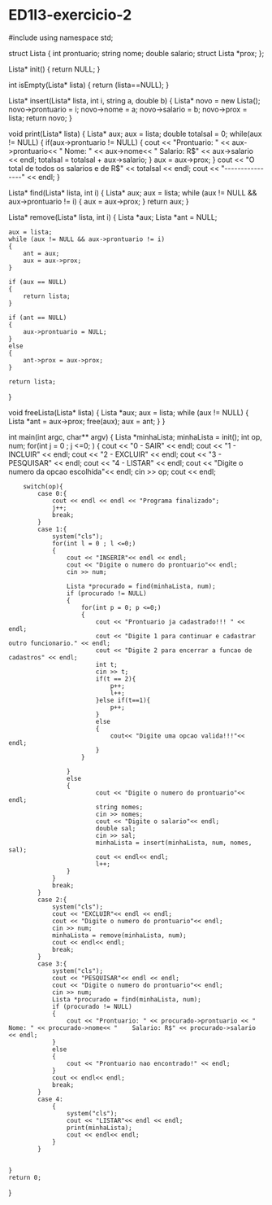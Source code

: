 # ED1l3-exercicio-2
#include <iostream>
using namespace std;

struct Lista
{
	int prontuario;
	string nome;
	double salario;
	struct Lista *prox;
};

Lista* init()
{
	return NULL;
}

int isEmpty(Lista* lista)
{
	return (lista==NULL);
}

Lista* insert(Lista* lista, int i, string a, double b)
{
	Lista* novo = new Lista();
	novo->prontuario = i;
	novo->nome = a;
	novo->salario = b;
	novo->prox = lista;
	return novo;
}

void print(Lista* lista)
{
	Lista* aux;
	aux = lista;
	double totalsal = 0;
	while(aux != NULL)
	{
		if(aux->prontuario != NULL)
		{
			cout << "Prontuario: " << aux->prontuario<< "    Nome: " << aux->nome<< "    Salario: R$" << aux->salario << endl;
			totalsal = totalsal + aux->salario;
		}
		aux = aux->prox;
	}
	cout << "O total de todos os salarios e de R$" << totalsal << endl;
	cout << "----------------" << endl;
}

Lista* find(Lista* lista, int i)
{
	Lista* aux;
	aux = lista;
	while (aux != NULL && aux->prontuario != i)
	{
		aux = aux->prox;
	}
	return aux;
}

Lista* remove(Lista* lista, int i)
{
	Lista *aux;
	Lista *ant = NULL;
	
	aux = lista;
	while (aux != NULL && aux->prontuario != i)
	{
		ant = aux;
		aux = aux->prox;
	}
	
	if (aux == NULL)
	{
		return lista;
	}
	
	if (ant == NULL) 
	{
		aux->prontuario = NULL;
	}
	else 
	{
		ant->prox = aux->prox;
	}
	
	return lista;
}

void freeLista(Lista* lista)
{
    Lista *aux;
    aux = lista;
    while (aux != NULL)
	{
		Lista *ant = aux->prox;
		free(aux);
		aux = ant;
	}
}

int main(int argc, char** argv)
{
	Lista *minhaLista;
	minhaLista = init();
	int op, num;
	for(int j = 0 ; j <=0; )
	{
		cout << "0 - SAIR" << endl;
		cout << "1 - INCLUIR" << endl;
		cout << "2 - EXCLUIR" << endl;
		cout << "3 - PESQUISAR" << endl;
		cout << "4 - LISTAR" << endl;
		cout << "Digite o numero da opcao escolhida"<< endl;
		cin >> op;
		cout << endl;
		
		switch(op){
			case 0:{
				cout << endl << endl << "Programa finalizado";
				j++;
				break;
			}
			case 1:{
				system("cls");
				for(int l = 0 ; l <=0;)
				{
					cout << "INSERIR"<< endl << endl;
					cout << "Digite o numero do prontuario"<< endl;
					cin >> num;
				
					Lista *procurado = find(minhaLista, num);
					if (procurado != NULL)
					{
						for(int p = 0; p <=0;)
						{
							cout << "Prontuario ja cadastrado!!! " << endl;
					   	    cout << "Digite 1 para continuar e cadastrar outro funcionario." << endl;	
					   	    cout << "Digite 2 para encerrar a funcao de cadastros" << endl;
					   	    int t;
					   	    cin >> t;
							if(t == 2){
								p++;
								l++;
							}else if(t==1){
								p++;
							}
							else
							{
								cout<< "Digite uma opcao valida!!!"<< endl;
							}
						}
				   	    
					}
					else
					{
							cout << "Digite o numero do prontuario"<< endl;
							string nomes;
							cin >> nomes;
							cout << "Digite o salario"<< endl;
							double sal;
							cin >> sal;
							minhaLista = insert(minhaLista, num, nomes, sal);
							cout << endl<< endl;
							l++;
					}
				}
				break;
			}
			case 2:{
				system("cls");
				cout << "EXCLUIR"<< endl << endl;
				cout << "Digite o numero do prontuario"<< endl;
				cin >> num;
				minhaLista = remove(minhaLista, num);
				cout << endl<< endl;
				break;
			}
			case 3:{
				system("cls");
				cout << "PESQUISAR"<< endl << endl;
				cout << "Digite o numero do prontuario"<< endl;
				cin >> num;
				Lista *procurado = find(minhaLista, num);
				if (procurado != NULL)
				{
			   	    cout << "Prontuario: " << procurado->prontuario << "    Nome: " << procurado->nome<< "    Salario: R$" << procurado->salario << endl;	
				}
				else
				{
					cout << "Prontuario nao encontrado!" << endl;
				}
				cout << endl<< endl;
				break;
			}
			case 4:
				{
					system("cls");
					cout << "LISTAR"<< endl << endl;
					print(minhaLista);
					cout << endl<< endl;
				}
			}
		
		
	}	
	return 0;
}
